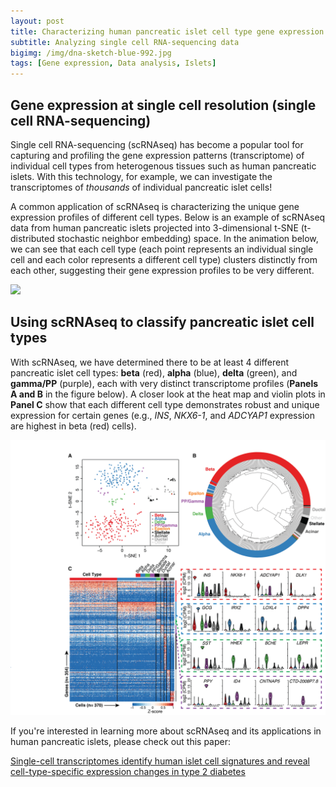 ```yaml
---
layout: post
title: Characterizing human pancreatic islet cell type gene expression profiles 
subtitle: Analyzing single cell RNA-sequencing data
bigimg: /img/dna-sketch-blue-992.jpg
tags: [Gene expression, Data analysis, Islets]
---
```


## Gene expression at single cell resolution (single cell RNA-sequencing)

Single cell RNA-sequencing (scRNAseq) has become a popular tool for capturing and profiling the gene expression patterns
(transcriptome) of individual cell types from heterogenous tissues such as human pancreatic islets. 
With this technology, for example, we can investigate the transcriptomes of _thousands_ of individual pancreatic islet cells!

A common application of scRNAseq is characterizing the unique gene expression profiles of different cell types. 
Below is an example of scRNAseq data from human pancreatic islets projected into 3-dimensional t-SNE (t-distributed stochastic neighbor embedding) space. In the animation below, we can see that each cell type (each point represents an individual single cell
and each color represents a different cell type) clusters distinctly from each other, suggesting their gene expression profiles
to be very different.

![](/img/Human.pancreatic.islet.scRNAseq.gif)

## Using scRNAseq to classify pancreatic islet cell types

With scRNAseq, we have determined there to be at least 4 different pancreatic islet cell types: **beta** (red),
**alpha** (blue), **delta** (green), and **gamma/PP** (purple), each with very distinct transcriptome profiles
(**Panels A and B** in the figure below). A closer look at the heat map and violin plots in **Panel C** show
that each different cell type demonstrates robust and unique expression for certain genes
(e.g., _INS_, _NKX6-1_, and _ADCYAP1_ expression are highest in beta (red) cells).

![](/img/Lawlor_George_Figure_3.png)

If you're interested in learning more about scRNAseq and its applications in human pancreatic islets, please check out this paper:

[Single-cell transcriptomes identify human islet cell signatures and reveal cell-type-specific expression changes in type 2 diabetes](https://www.ncbi.nlm.nih.gov/pubmed/27864352)


